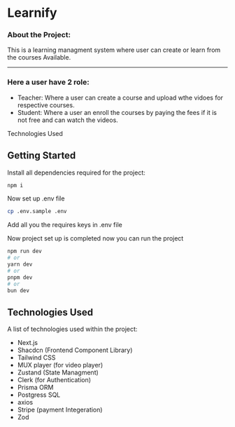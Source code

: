 # Learnify
### About the Project:
This is a learning managment system where user can create or learn from the courses Available.

***
### Here a user have 2 role:
* Teacher: Where a user can create a course and upload wthe vidoes for respective courses.
* Student: Where a user an enroll the courses by paying the fees if it is not free and can watch the videos.

Technologies Used


## Getting Started

Install all dependencies required for the project:
```bash
npm i
```

Now set up .env file 
```bash
cp .env.sample .env
```

Add all you the requires keys in .env file 


Now project set up is completed now you can run the project
```bash
npm run dev
# or
yarn dev
# or
pnpm dev
# or
bun dev
```

## Technologies Used
A list of technologies used within the project:
* Next.js
* Shacdcn (Frontend Component Library)
* Tailwind CSS
* MUX player (for video player)
* Zustand (State Managment)
* Clerk (for Authentication)
* Prisma ORM
* Postgress SQL
* axios
* Stripe (payment Integeration)
* Zod
